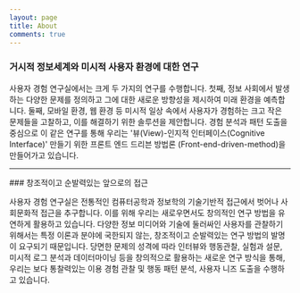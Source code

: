 ```yaml
---
layout: page
title: About
comments: true
---
```

### 거시적 정보세계와 미시적 사용자 환경에 대한 연구

사용자 경험 연구실에서는 크게 두 가지의 연구를 수행합니다. 첫째, 정보 사회에서 발생하는 다양한 문제를 정의하고 그에 대한 새로운 방향성을 제시하여 미래 환경을 예측합니다. 둘째, 모바일 환경, 웹 환경 등 미시적 일상 속에서 사용자가 경험하는 크고 작은 문제들을 고찰하고, 이를 해결하기 위한 솔루션을 제안합니다. 경험 분석과 패턴 도출을 중심으로 이 같은 연구를 통해 우리는 '뷰(View)-인지적 인터페이스(Cognitive Interface)' 만들기 위한 프론트 엔드 드리븐 방법론 (Front-end-driven-method)을 만들어가고 있습니다.
<hr>
### 창조적이고 순발력있는 앞으로의 접근

사용자 경험 연구실은 전통적인 컴퓨터공학과 정보학의 기술기반적 접근에서 벗어나 사회문화적 접근을 추구합니다. 이를 위해 우리는 새로우면서도 창의적인 연구 방법을 유연하게 활용하고 있습니다. 다양한 정보 미디어와 기술에 둘러싸인 사용자를 관찰하기 위해서는 특정 이론과 분야에 국한되지 않는, 창조적이고 순발력있는 연구 방법의 발명이 요구되기 때문입니다. 당면한 문제의 성격에 따라 인터뷰와 행동관찰, 실험과 설문, 미시적 로그 분석과 데이터마이닝 등을 창의적으로 활용하는 새로운 연구 방식을 통해, 우리는 보다 통찰력있는 이용 경험 관찰 및 행동 패턴 분석, 사용자 니즈 도출을 수행하고 있습니다.
